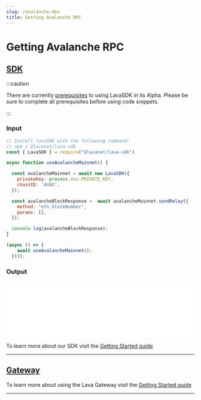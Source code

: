 ```yaml
---
slug: /avalanche-dev
title: Getting Avalanche RPC
---
```


# Getting Avalanche RPC

## [SDK](https://github.com/lavanet/lava-sdk)

:::caution 

There are currently [prerequisites](https://docs.lavanet.xyz/sdk-prerequisites?utm_source=getting-avalanche-rpc&utm_medium=docs&utm_campaign=sdk-alpha-launch)  to using LavaSDK in its Alpha.
Please be sure to complete all prerequisites before using code snippets.

:::

### Input

```jsx
// Install lavaSDK with the following command:
// npm i @lavanet/lava-sdk
const { LavaSDK } = require("@lavanet/lava-sdk")

async function useAvalancheMainnet() {

  const avalancheMainnet = await new LavaSDK({
    privateKey: process.env.PRIVATE_KEY,
    chainID: 'AVAX',
  });

  const avalancheBlockResponse =  await avalancheMainnet.sendRelay({
    method: "eth_blockNumber",
    params: [],
  });

  console.log(avalancheBlockResponse);
}

(async () => {
    await useAvalancheMainnet();
  })();
```
### Output

<iframe width="100%" src="/img/chains/avalanche_call.webm" frameborder="0" allow="autoplay; encrypted-media; gyroscope; picture-in-picture" allowfullscreen></iframe>

To learn more about our SDK visit the [Getting Started guide](https://docs.lavanet.xyz/sdk-getting-started?utm_source=getting-avalanche-rpc&utm_medium=docs&utm_campaign=sdk-alpha-launch)

<hr />

## [Gateway](https://gateway.lavanet.xyz)

To learn more about using the Lava Gateway visit the [Getting Started guide](/gateway-getting-started)

<hr />
<br />



